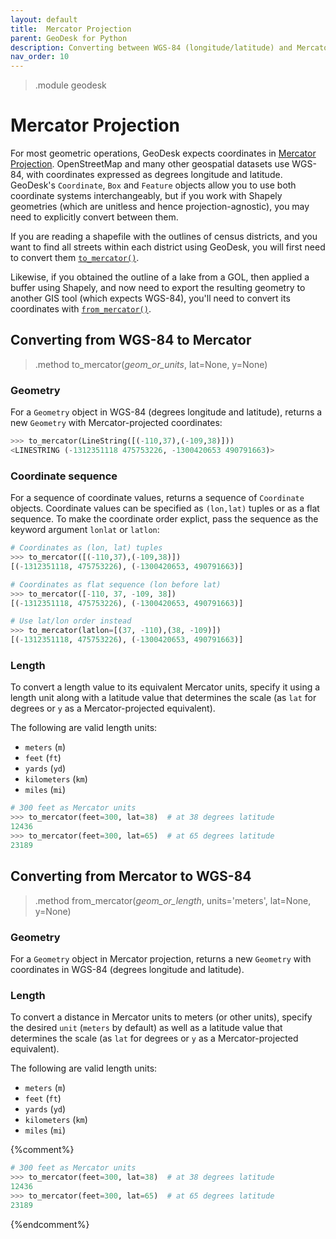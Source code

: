 ```yaml
---
layout: default
title:  Mercator Projection
parent: GeoDesk for Python
description: Converting between WGS-84 (longitude/latitude) and Mercator projection
nav_order: 10
---
```

> .module geodesk

# Mercator Projection

For most geometric operations, GeoDesk expects coordinates in [Mercator Projection](/core-concepts#coordinate-system). OpenStreetMap and many other geospatial datasets use WGS-84, with coordinates expressed as degrees longitude and latitude. GeoDesk's `Coordinate`, `Box` and `Feature` objects allow you to use both coordinate systems interchangeably, but if you work with Shapely geometries (which are unitless and hence projection-agnostic), you may need to explicitly convert between them.

If you are reading a shapefile with the outlines of census districts, and you want to find all streets within each district using GeoDesk, you will first need to convert them [`to_mercator()`](#geodesk.to_mercator).    

Likewise, if you obtained the outline of a lake from a GOL, then applied a buffer using Shapely, and now need to export the resulting geometry to another GIS tool (which expects WGS-84), you'll need to convert its coordinates with [`from_mercator()`](#geodesk.from_mercator).   

## Converting from WGS-84 to Mercator

> .method to_mercator(*geom_or_units*, lat=None, y=None)

<h3>Geometry</h3>

For a `Geometry` object in WGS-84 (degrees longitude and latitude), returns a new `Geometry` with Mercator-projected coordinates:

```python
>>> to_mercator(LineString([(-110,37),(-109,38)]))
<LINESTRING (-1312351118 475753226, -1300420653 490791663)>
```

<h3>Coordinate sequence</h3>

For a sequence of coordinate values, returns a sequence of `Coordinate` objects. Coordinate values can be specified as `(lon,lat)` tuples or as a flat sequence. To make the coordinate order explict, pass the sequence as the keyword argument `lonlat` or `latlon`:

```python
# Coordinates as (lon, lat) tuples
>>> to_mercator([(-110,37),(-109,38)])
[(-1312351118, 475753226), (-1300420653, 490791663)]

# Coordinates as flat sequence (lon before lat)
>>> to_mercator([-110, 37, -109, 38])
[(-1312351118, 475753226), (-1300420653, 490791663)]

# Use lat/lon order instead
>>> to_mercator(latlon=[(37, -110),(38, -109)])
[(-1312351118, 475753226), (-1300420653, 490791663)]
```

<h3>Length</h3>

To convert a length value to its equivalent Mercator units, specify it using a length unit along with a latitude value that determines the scale (as `lat` for degrees or `y` as a Mercator-projected equivalent). 

The following are valid length units:

- `meters` (`m`)
- `feet` (`ft`)
- `yards` (`yd`)
- `kilometers` (`km`)
- `miles` (`mi`)

```python
# 300 feet as Mercator units 
>>> to_mercator(feet=300, lat=38)  # at 38 degrees latitude
12436
>>> to_mercator(feet=300, lat=65)  # at 65 degrees latitude
23189
``` 

## Converting from Mercator to WGS-84 

> .method from_mercator(*geom_or_length*, units='meters', lat=None, y=None)

<h3>Geometry</h3>

For a `Geometry` object in Mercator projection, returns a new `Geometry` with coordinates in WGS-84 (degrees longitude and latitude).

<h3>Length</h3>

To convert a distance in Mercator units to meters (or other units), specify the desired `unit` (`meters` by default) as well as a latitude value that determines the scale (as `lat` for degrees or `y` as a Mercator-projected equivalent). 

The following are valid length units:

- `meters` (`m`)
- `feet` (`ft`)
- `yards` (`yd`)
- `kilometers` (`km`)
- `miles` (`mi`)

{%comment%}
```python
# 300 feet as Mercator units 
>>> to_mercator(feet=300, lat=38)  # at 38 degrees latitude
12436
>>> to_mercator(feet=300, lat=65)  # at 65 degrees latitude
23189
``` 
{%endcomment%} 
